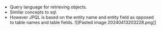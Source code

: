 - Query language for retrieving objects.
- Similar concepts to sql.
- However JPQL is based on the entity name and entity field as opposed to table names and table fields.
![[Pasted image 20240413203228.png]]
